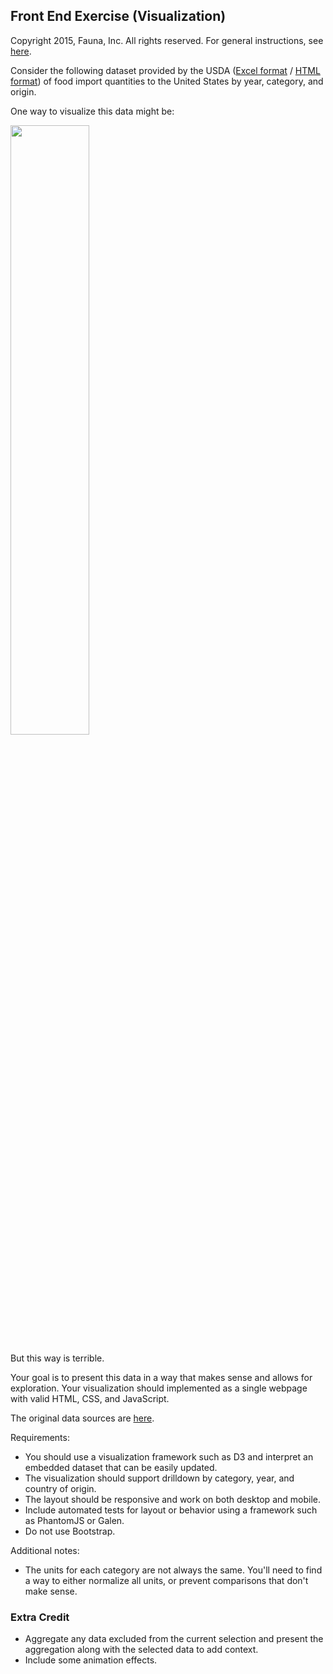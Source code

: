 
## Front End Exercise (Visualization)

Copyright 2015, Fauna, Inc. All rights reserved. For general instructions, see [here](https://github.com/faunadb/exercises/blob/master/README.md).

Consider the following dataset provided by the USDA ([Excel format](https://raw.githubusercontent.com/faunadb/exercises/master/front-end-visualization/importedfoodsbycountry2015.xls) / [HTML format](https://raw.githubusercontent.com/faunadb/exercises/master/front-end-visualization/importedfoodsbycountry2015.tar.gz)) of food import quantities to the United States by year, category, and origin.

One way to visualize this data might be:

<img src="https://raw.githubusercontent.com/faunadb/exercises/master/front-end-visualization/front-end-visualization.jpg" width="50%">

But this way is terrible.

Your goal is to present this data in a way that makes sense and allows for exploration. Your visualization should implemented as a single webpage with valid HTML, CSS, and JavaScript.

The original data sources are [here](http://www.ers.usda.gov/data-products/us-food-imports.aspx).

Requirements:

  - You should use a visualization framework such as D3 and interpret an embedded dataset that can be easily updated.
  - The visualization should support drilldown by category, year, and country of origin.
  - The layout should be responsive and work on both desktop and mobile.
  - Include automated tests for layout or behavior using a framework such as PhantomJS or Galen.
  - Do not use Bootstrap.

Additional notes:

  - The units for each category are not always the same. You'll need to find a way to either normalize all units, or prevent comparisons that don't make sense.

### Extra Credit

  - Aggregate any data excluded from the current selection and present the aggregation along with the selected data to add context.
  - Include some animation effects.
